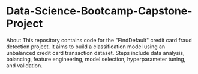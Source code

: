 # Data-Science-Bootcamp-Capstone-Project
About This repository contains code for the "FindDefault" credit card fraud detection project. It aims to build a classification model using an unbalanced credit card transaction dataset. Steps include data analysis, balancing, feature engineering, model selection, hyperparameter tuning, and validation.
